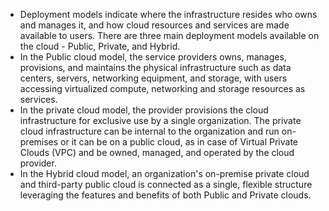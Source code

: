 - Deployment models indicate where the infrastructure resides who owns and manages it, and how cloud resources and services are made available to users. There are three main deployment models available on the cloud - Public, Private, and Hybrid.
- In the Public cloud model, the service providers owns, manages, provisions, and maintains the physical infrastructure such as data centers, servers, networking equipment, and storage, with users accessing virtualized compute, networking and storage resources as services.
- In the private cloud model, the provider provisions the cloud infrastructure for exclusive use by a single organization. The private cloud infrastructure can be internal to the organization and run on-premises or it can be on a public cloud, as in case of Virtual Private Clouds (VPC) and be owned, managed, and operated by the cloud provider.
- In the Hybrid cloud model, an organization's on-premise private cloud and third-party public cloud is connected as a single, flexible structure leveraging the features and benefits of both Public and Private clouds.